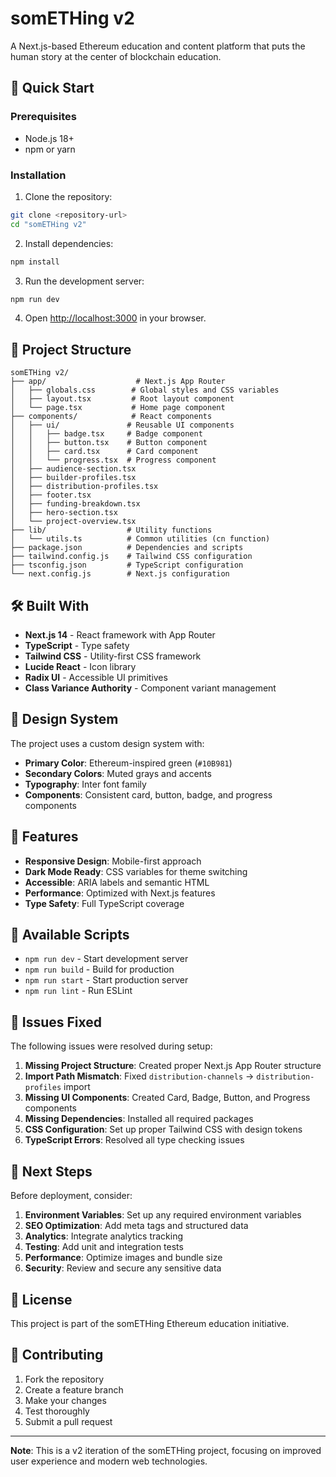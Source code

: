 # somETHing v2

A Next.js-based Ethereum education and content platform that puts the human story at the center of blockchain education.

## 🚀 Quick Start

### Prerequisites
- Node.js 18+ 
- npm or yarn

### Installation

1. Clone the repository:
```bash
git clone <repository-url>
cd "somETHing v2"
```

2. Install dependencies:
```bash
npm install
```

3. Run the development server:
```bash
npm run dev
```

4. Open [http://localhost:3000](http://localhost:3000) in your browser.

## 📁 Project Structure

```
somETHing v2/
├── app/                    # Next.js App Router
│   ├── globals.css        # Global styles and CSS variables
│   ├── layout.tsx         # Root layout component
│   └── page.tsx           # Home page component
├── components/            # React components
│   ├── ui/               # Reusable UI components
│   │   ├── badge.tsx     # Badge component
│   │   ├── button.tsx    # Button component
│   │   ├── card.tsx      # Card component
│   │   └── progress.tsx  # Progress component
│   ├── audience-section.tsx
│   ├── builder-profiles.tsx
│   ├── distribution-profiles.tsx
│   ├── footer.tsx
│   ├── funding-breakdown.tsx
│   ├── hero-section.tsx
│   └── project-overview.tsx
├── lib/                  # Utility functions
│   └── utils.ts          # Common utilities (cn function)
├── package.json          # Dependencies and scripts
├── tailwind.config.js    # Tailwind CSS configuration
├── tsconfig.json         # TypeScript configuration
└── next.config.js        # Next.js configuration
```

## 🛠️ Built With

- **Next.js 14** - React framework with App Router
- **TypeScript** - Type safety
- **Tailwind CSS** - Utility-first CSS framework
- **Lucide React** - Icon library
- **Radix UI** - Accessible UI primitives
- **Class Variance Authority** - Component variant management

## 🎨 Design System

The project uses a custom design system with:
- **Primary Color**: Ethereum-inspired green (`#10B981`)
- **Secondary Colors**: Muted grays and accents
- **Typography**: Inter font family
- **Components**: Consistent card, button, badge, and progress components

## 📱 Features

- **Responsive Design**: Mobile-first approach
- **Dark Mode Ready**: CSS variables for theme switching
- **Accessible**: ARIA labels and semantic HTML
- **Performance**: Optimized with Next.js features
- **Type Safety**: Full TypeScript coverage

## 🔧 Available Scripts

- `npm run dev` - Start development server
- `npm run build` - Build for production
- `npm run start` - Start production server
- `npm run lint` - Run ESLint

## 🚨 Issues Fixed

The following issues were resolved during setup:

1. **Missing Project Structure**: Created proper Next.js App Router structure
2. **Import Path Mismatch**: Fixed `distribution-channels` → `distribution-profiles` import
3. **Missing UI Components**: Created Card, Badge, Button, and Progress components
4. **Missing Dependencies**: Installed all required packages
5. **CSS Configuration**: Set up proper Tailwind CSS with design tokens
6. **TypeScript Errors**: Resolved all type checking issues

## 🎯 Next Steps

Before deployment, consider:

1. **Environment Variables**: Set up any required environment variables
2. **SEO Optimization**: Add meta tags and structured data
3. **Analytics**: Integrate analytics tracking
4. **Testing**: Add unit and integration tests
5. **Performance**: Optimize images and bundle size
6. **Security**: Review and secure any sensitive data

## 📄 License

This project is part of the somETHing Ethereum education initiative.

## 🤝 Contributing

1. Fork the repository
2. Create a feature branch
3. Make your changes
4. Test thoroughly
5. Submit a pull request

---

**Note**: This is a v2 iteration of the somETHing project, focusing on improved user experience and modern web technologies.
